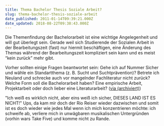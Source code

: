 ```yaml
---
title: Thema Bachelor Thesis Soziale Arbeit?
slug: thema-bachelor-thesis-soziale-arbeit
date_published: 2011-01-14T09:39:21.000Z
date_updated: 2018-08-22T09:38:43.000Z
---
```


Die Themenfindung der Bachelorarbeit ist eine wichtige Angelegenheit und will gut überlegt sein. Gerade weil sich Studierende der Sozialen Arbeit in der Bearbeitungszeit (fast) nur hiermit beschäftigen, eine Änderung des Themas während der Bearbeitungszeit kompliziert sein kann und es meist “kein zurück” mehr gibt.

Vorher sollten einige Fragen beantwortet sein: Gehe ich auf Nummer Sicher und wähle ein Standartthema (z. B. Sucht und Suchtprävention)? Betrete ich Neuland und schrecke auch vor mangelnder Fachliteratur nicht zurück? Welche Form soll die Bachelorarbeit haben? Eine empirische Arbeit, Projektarbeit oder doch lieber eine Literaturarbeit? ([via (archiviert)](http://web.archive.org/web/20110101124624/http://www.sozialearbeit.net/))

"Ich weiß es wirklich nicht, aber eins weiß ich sicher, DIESES LAND IST ES NICHT!" Ups, da kam mir doch der Rio Reiser wieder dazwischen und somit ist es doch wieder wie jedes Mal wenn ich mich konzentrieren möchte: ich schweife ab, verliere mich in unwägbaren musikalischen Untergründen (vorhin wars Take Five) und komme nicht zu Rande.
